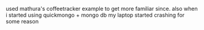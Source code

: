 used mathura's coffeetracker example to get more familiar since. also when i started using quickmongo + mongo db my laptop started crashing for some reason
